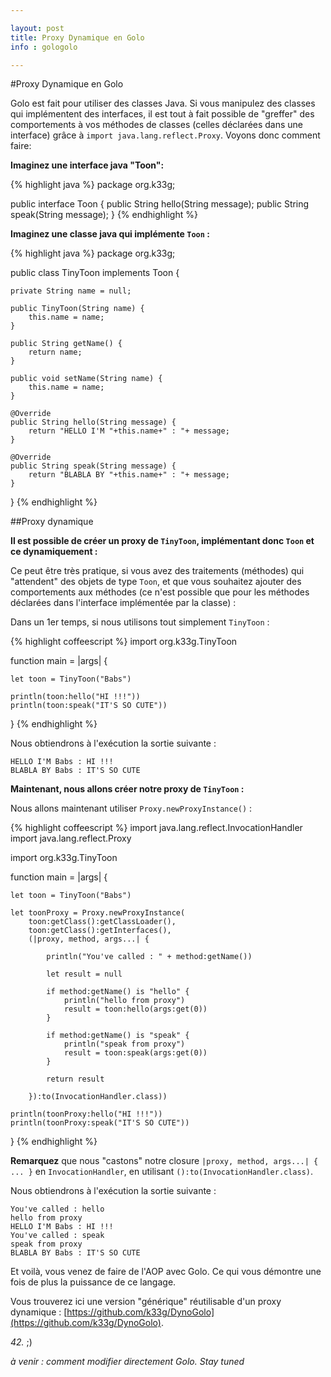 ```yaml
---

layout: post
title: Proxy Dynamique en Golo
info : gologolo

---
```


#Proxy Dynamique en Golo

Golo est fait pour utiliser des classes Java. Si vous manipulez des classes qui implémentent des interfaces, il est tout à fait possible de "greffer" des comportements à vos méthodes de classes (celles déclarées dans une interface) grâce à `import java.lang.reflect.Proxy`. Voyons donc comment faire:

**Imaginez une interface java "Toon":**

{% highlight java %}
package org.k33g;

public interface Toon {
    public String hello(String message);
    public String speak(String message);
}
{% endhighlight %}

**Imaginez une classe java qui implémente `Toon` :**

{% highlight java %}
package org.k33g;

public class TinyToon implements Toon {

    private String name = null;

    public TinyToon(String name) {
        this.name = name;
    }

    public String getName() {
        return name;
    }

    public void setName(String name) {
        this.name = name;
    }

    @Override
    public String hello(String message) {
        return "HELLO I'M "+this.name+" : "+ message;
    }

    @Override
    public String speak(String message) {
        return "BLABLA BY "+this.name+" : "+ message;
    }
}
{% endhighlight %}

##Proxy dynamique

**Il est possible de créer un proxy de `TinyToon`, implémentant donc `Toon` et ce dynamiquement :**

Ce peut être très pratique, si vous avez des traitements (méthodes) qui "attendent" des objets de type `Toon`, et que vous souhaitez ajouter des comportements aux méthodes (ce n'est possible que pour les méthodes déclarées dans l'interface implémentée par la classe) :

Dans un 1er temps, si nous utilisons tout simplement `TinyToon` :

{% highlight coffeescript %}
import org.k33g.TinyToon

function main = |args| {

	let toon = TinyToon("Babs")

    println(toon:hello("HI !!!"))
    println(toon:speak("IT'S SO CUTE"))

}
{% endhighlight %}

Nous obtiendrons à l'exécution la sortie suivante :

	HELLO I'M Babs : HI !!!
	BLABLA BY Babs : IT'S SO CUTE

**Maintenant, nous allons créer notre proxy de `TinyToon` :**

Nous allons maintenant utiliser `Proxy.newProxyInstance()` :

{% highlight coffeescript %}
import java.lang.reflect.InvocationHandler
import java.lang.reflect.Proxy

import org.k33g.TinyToon

function main = |args| {

	let toon = TinyToon("Babs")

	let toonProxy = Proxy.newProxyInstance(
        toon:getClass():getClassLoader(),
        toon:getClass():getInterfaces(),
        (|proxy, method, args...| {
	
        	println("You've called : " + method:getName())
        	
        	let result = null

        	if method:getName() is "hello" {
                println("hello from proxy")
        		result = toon:hello(args:get(0))
        	}

        	if method:getName() is "speak" {
                println("speak from proxy")
        		result = toon:speak(args:get(0))
        	}

        	return result

        }):to(InvocationHandler.class))

	println(toonProxy:hello("HI !!!"))
	println(toonProxy:speak("IT'S SO CUTE"))

}
{% endhighlight %}

**Remarquez** que nous "castons" notre closure `|proxy, method, args...| { ... }` en `InvocationHandler`, en utilisant `():to(InvocationHandler.class)`.

Nous obtiendrons à l'exécution la sortie suivante :

	You've called : hello
	hello from proxy
	HELLO I'M Babs : HI !!!
	You've called : speak
	speak from proxy
	BLABLA BY Babs : IT'S SO CUTE

Et voilà, vous venez de faire de l'AOP avec Golo. Ce qui vous démontre une fois de plus la puissance de ce langage.

Vous trouverez ici une version "générique" réutilisable d'un proxy dynamique : [https://github.com/k33g/DynoGolo](https://github.com/k33g/DynoGolo).

 *42.* ;)

*à venir : comment modifier directement Golo. Stay tuned*






